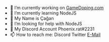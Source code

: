 - 🔭 I’m currently working on [GameDoping.com](https://gamedoping.com)
- 🌱 I’m currently learning NodeJS
- 👯 My Name is Çağan
- 🤔 I’m looking for help with NodeJS
- 💬 My Discord Account Phoenix.rat#2231
- 📫 How to reach me: Discord Twitter [E-Mail](mailto:admin@phoenixrat.xyz)
